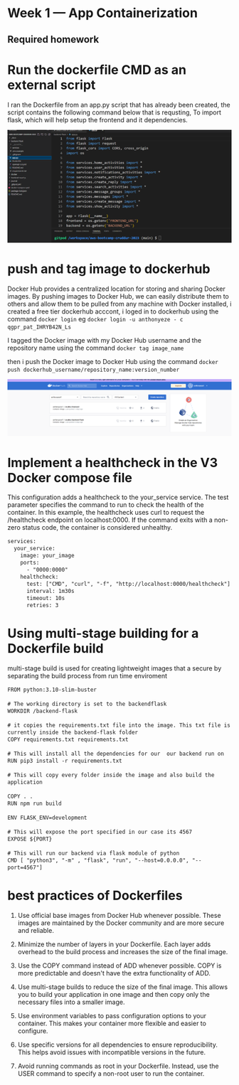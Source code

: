 # Week 1 — App Containerization

## Required homework 

# Run the dockerfile CMD as an external script

I ran the Dockerfile from an app.py script that has already been created, the script contains the following command below that is requsting,
To import flask, which will help setup the frontend and it dependencies.

![script](assets%20week1/external%20script.PNG)


# push and tag image to dockerhub 
Docker Hub provides a centralized location for storing and sharing Docker images. By pushing images to Docker Hub, we can easily distribute them to others and allow them to be pulled from any machine with Docker installed, i created a free tier dockerhub acccont, i loged in to dockerhub using the command ```docker login```
eg ```docker login -u anthonyeze - c qgpr_pat_IHRYB42N_Ls``` 

I tagged the Docker image with my Docker Hub username and the repository name using the command ```docker tag image_name``` 

then i push the Docker image to Docker Hub using the command ```docker push dockerhub_username/repository_name:version_number```

![Dockerhub](assets%20week1/dockerhub%20image.PNG)

# Implement a healthcheck in the V3 Docker compose file

This configuration adds a healthcheck to the your_service service. The test parameter specifies the command to run to check the health of the container. In this example, the healthcheck uses curl to request the /healthcheck endpoint on localhost:0000. If the command exits with a non-zero status code, the container is considered unhealthy.

```version: '3'
services:
  your_service:
    image: your_image
    ports:
      - "0000:0000"
    healthcheck:
      test: ["CMD", "curl", "-f", "http://localhost:0000/healthcheck"]
      interval: 1m30s
      timeout: 10s
      retries: 3
 ```

# Using multi-stage building for a Dockerfile build
multi-stage build is used for creating lightweight images that a secure by separating the build process from run time enviroment

```# This code will build the specified python image
FROM python:3.10-slim-buster

# The working directory is set to the backendflask
WORKDIR /backend-flask

# it copies the requirements.txt file into the image. This txt file is currently inside the backend-flask folder
COPY requirements.txt requirements.txt

# This will install all the dependencies for our  our backend run on 
RUN pip3 install -r requirements.txt

# This will copy every folder inside the image and also build the application

COPY . .
RUN npm run build

ENV FLASK_ENV=development

# This will expose the port specified in our case its 4567
EXPOSE ${PORT}

# This will run our backend via flask module of python
CMD [ "python3", "-m" , "flask", "run", "--host=0.0.0.0", "--port=4567"]
```

#  best practices of Dockerfiles 

1. Use official base images from Docker Hub whenever possible. These images are maintained by the Docker community and are more secure and reliable.

2. Minimize the number of layers in your Dockerfile. Each layer adds overhead to the build process and increases the size of the final image.

3. Use the COPY command instead of ADD whenever possible. COPY is more predictable and doesn't have the extra functionality of ADD.

4. Use multi-stage builds to reduce the size of the final image. This allows you to build your application in one image and then copy only the necessary files into a smaller image.

5. Use environment variables to pass configuration options to your container. This makes your container more flexible and easier to configure.

6. Use specific versions for all dependencies to ensure reproducibility. This helps avoid issues with incompatible versions in the future.

7. Avoid running commands as root in your Dockerfile. Instead, use the USER command to specify a non-root user to run the container.



